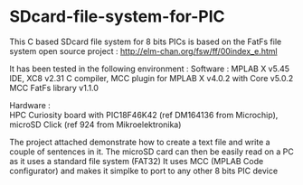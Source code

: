 # SDcard-file-system-for-PIC
This C based SDcard file system for 8 bits PICs is based on the FatFs file system open source project : http://elm-chan.org/fsw/ff/00index_e.html

It has been tested in the following environment :
Software : 
MPLAB X v5.45 IDE,
XC8 v2.31 C compiler,
MCC plugin for MPLAB X v4.0.2  with
Core v5.0.2
MCC FatFs library v1.1.0

Hardware :    
HPC Curiosity board with PIC18F46K42 (ref DM164136 from Microchip),
microSD Click (ref 924 from Mikroelektronika)

The project attached demonstrate how to create a text file and write a couple of sentences in it.
The microSD card can then be easily read on a PC as it uses a standard file system (FAT32)
It uses MCC (MPLAB Code configurator) and makes it simplke to port to any other 8 bits PIC device
